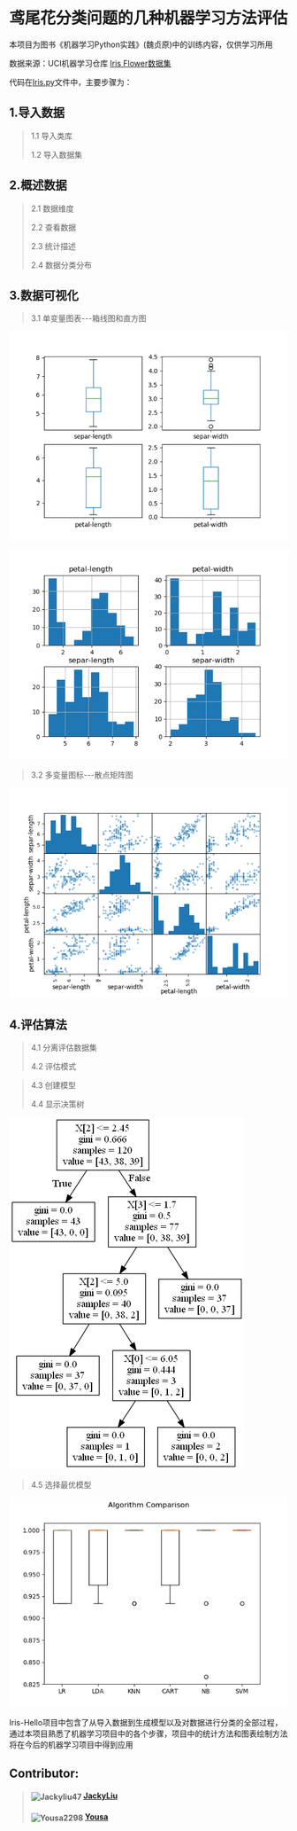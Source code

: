 # 鸢尾花分类问题的几种机器学习方法评估

本项目为图书《机器学习Python实践》(魏贞原)中的训练内容，仅供学习所用

数据来源：UCI机器学习仓库 [Iris Flower数据集](http://archive.ics.uci.edu/ml/datasets/Iris)

代码在[Iris.py](https://github.com/JackyLiu47/Iris-Hello/blob/master/iris.py)文件中，主要步骤为：


## 1.导入数据

>1.1 导入类库
>
>1.2 导入数据集

## 2.概述数据
>2.1 数据维度
>
>2.2 查看数据
>
>2.3 统计描述
>
>2.4 数据分类分布

## 3.数据可视化
>3.1 单变量图表---箱线图和直方图

![boxplot](https://github.com/JackyLiu47/Iris-Hello/blob/master/pic/boxplot.png)

![histogram](https://github.com/JackyLiu47/Iris-Hello/blob/master/pic/histogram.png)
>3.2 多变量图标---散点矩阵图

![scattermatrix](https://github.com/JackyLiu47/Iris-Hello/blob/master/pic/scattermatrix.png)

## 4.评估算法
>4.1 分离评估数据集
>
>4.2 评估模式

>
>4.3 创建模型
>
>4.4 显示决策树

![decisiontree](https://github.com/JackyLiu47/Iris-Hello/blob/master/pic/decisiontree.png)

>4.5 选择最优模型

![comparealgs](https://github.com/JackyLiu47/Iris-Hello/blob/master/pic/algs.png)

Iris-Hello项目中包含了从导入数据到生成模型以及对数据进行分类的全部过程，通过本项目熟悉了机器学习项目中的各个步骤，项目中的统计方法和图表绘制方法将在今后的机器学习项目中得到应用


## Contributor:

>#### <img src="https://avatars0.githubusercontent.com/u/37102431?s=460&v=4" alt="Jackyliu47" height="60" width="60" align=center> [JackyLiu](https://github.com/JackyLiu47)
>
>#### <img src="https://avatars3.githubusercontent.com/u/36867771?s=460&v=4" alt="Yousa2298" height="60" width="60" align=center> [Yousa](https://github.com/yousa2298)
